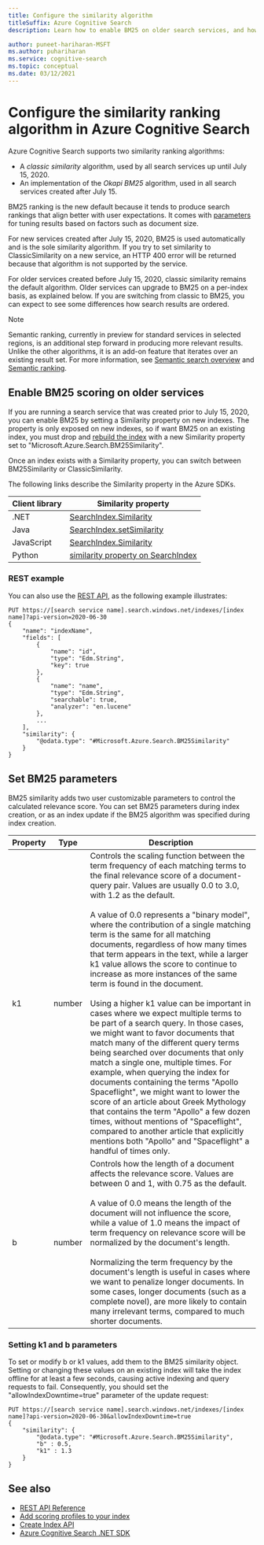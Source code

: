 ```yaml
---
title: Configure the similarity algorithm
titleSuffix: Azure Cognitive Search
description: Learn how to enable BM25 on older search services, and how BM25 parameters can be modified to better accommodate the content of your indexes.

author: puneet-hariharan-MSFT
ms.author: puhariharan
ms.service: cognitive-search
ms.topic: conceptual
ms.date: 03/12/2021
---
```


# Configure the similarity ranking algorithm in Azure Cognitive Search

Azure Cognitive Search supports two similarity ranking algorithms:

+ A *classic similarity* algorithm, used by all search services up until July 15, 2020.
+ An implementation of the *Okapi BM25* algorithm, used in all search services created after July 15.

BM25 ranking is the new default because it tends to produce search rankings that align better with user expectations. It comes with [parameters](#set-bm25-parameters) for tuning results based on factors such as document size. 

For new services created after July 15, 2020, BM25 is used automatically and is the sole similarity algorithm. If you try to set similarity to ClassicSimilarity on a new service, an HTTP 400 error will be returned because that algorithm is not supported by the service.

For older services created before July 15, 2020, classic similarity remains the default algorithm. Older services can upgrade to BM25 on a per-index basis, as explained below. If you are switching from classic to BM25, you can expect to see some differences how search results are ordered.

> [!NOTE]
> Semantic ranking, currently in preview for standard services in selected regions, is an additional step forward in producing more relevant results. Unlike the other algorithms, it is an add-on feature that iterates over an existing result set. For more information, see [Semantic search overview](semantic-search-overview.md) and [Semantic ranking](semantic-ranking.md).

## Enable BM25 scoring on older services

If you are running a search service that was created prior to July 15, 2020, you can enable BM25 by setting a Similarity property on new indexes. The property is only exposed on new indexes, so if want BM25 on an existing index, you must drop and [rebuild the index](search-howto-reindex.md) with a new Similarity property set to "Microsoft.Azure.Search.BM25Similarity".

Once an index exists with a Similarity property, you can switch between BM25Similarity or ClassicSimilarity. 

The following links describe the Similarity property in the Azure SDKs. 

| Client library | Similarity property |
|----------------|---------------------|
| .NET  | [SearchIndex.Similarity](/dotnet/api/azure.search.documents.indexes.models.searchindex.similarity) |
| Java | [SearchIndex.setSimilarity](/java/api/com.azure.search.documents.indexes.models.searchindex.setsimilarity) |
| JavaScript | [SearchIndex.Similarity](/javascript/api/@azure/search-documents/searchindex#similarity) |
| Python | [similarity property on SearchIndex](/python/api/azure-search-documents/azure.search.documents.indexes.models.searchindex) |

### REST example

You can also use the [REST API](/rest/api/searchservice/create-index), as the following example illustrates:

```http
PUT https://[search service name].search.windows.net/indexes/[index name]?api-version=2020-06-30
{
    "name": "indexName",
    "fields": [
        {
            "name": "id",
            "type": "Edm.String",
            "key": true
        },
        {
            "name": "name",
            "type": "Edm.String",
            "searchable": true,
            "analyzer": "en.lucene"
        },
        ...
    ],
    "similarity": {
        "@odata.type": "#Microsoft.Azure.Search.BM25Similarity"
    }
}
```

## Set BM25 parameters

BM25 similarity adds two user customizable parameters to control the calculated relevance score. You can set BM25 parameters during index creation, or as an index update if the BM25 algorithm was specified during index creation.

| Property | Type | Description |
|----------|------|-------------|
| k1 | number | Controls the scaling function between the term frequency of each matching terms to the final relevance score of a document-query pair. Values are usually 0.0 to 3.0, with 1.2 as the default. </br></br>A value of 0.0 represents a "binary model", where the contribution of a single matching term is the same for all matching documents, regardless of how many times that term appears in the text, while a larger k1 value allows the score to continue to increase as more instances of the same term is found in the document. </br></br>Using a higher k1 value can be important in cases where we expect multiple terms to be part of a search query. In those cases, we might want to favor documents that match many of the different query terms being searched over documents that only match a single one, multiple times. For example, when querying the index for documents containing the terms "Apollo Spaceflight", we might want to lower the score of an article about Greek Mythology that contains the term "Apollo" a few dozen times, without mentions of "Spaceflight", compared to another article that explicitly mentions both "Apollo" and "Spaceflight" a handful of times only. |
| b | number | Controls how the length of a document affects the relevance score. Values are between 0 and 1, with 0.75 as the default. </br></br>A value of 0.0 means the length of the document will not influence the score, while a value of 1.0 means the impact of term frequency on relevance score will be normalized by the document's length. </br></br>Normalizing the term frequency by the document's length is useful in cases where we want to penalize longer documents. In some cases, longer documents (such as a complete novel), are more likely to contain many irrelevant terms, compared to much shorter documents. |

### Setting k1 and b parameters

To set or modify b or k1 values, add them to the BM25 similarity object. Setting or changing these values on an existing index will take the index offline for at least a few seconds, causing active indexing and query requests to fail. Consequently, you should set the "allowIndexDowntime=true" parameter of the update request:

```http
PUT https://[search service name].search.windows.net/indexes/[index name]?api-version=2020-06-30&allowIndexDowntime=true
{
    "similarity": {
        "@odata.type": "#Microsoft.Azure.Search.BM25Similarity",
        "b" : 0.5,
        "k1" : 1.3
    }
}
```

## See also  

+ [REST API Reference](/rest/api/searchservice/)
+ [Add scoring profiles to your index](index-add-scoring-profiles.md)
+ [Create Index API](/rest/api/searchservice/create-index)
+ [Azure Cognitive Search .NET SDK](/dotnet/api/overview/azure/search)